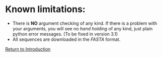 # Known limitations:
* There is **NO** argument checking of any kind. If there is a problem with your arguments, you will see no *hand holding* of any kind, just plain python error messages. (To be fixed in version 3.1)
* All sequences are downloaded in the *FASTA* format.

[Return to Introduction](index.md)
